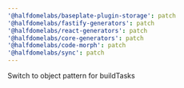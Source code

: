 ```yaml
---
'@halfdomelabs/baseplate-plugin-storage': patch
'@halfdomelabs/fastify-generators': patch
'@halfdomelabs/react-generators': patch
'@halfdomelabs/core-generators': patch
'@halfdomelabs/code-morph': patch
'@halfdomelabs/sync': patch
---
```


Switch to object pattern for buildTasks
